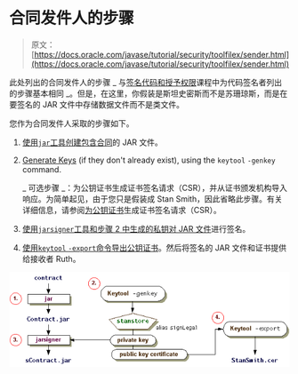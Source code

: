 # 合同发件人的步骤

> 原文： [https://docs.oracle.com/javase/tutorial/security/toolfilex/sender.html](https://docs.oracle.com/javase/tutorial/security/toolfilex/sender.html)

此处列出的合同发件人的步骤 _ 与[签名代码和授予权限](../toolsign/index.html)课程中为代码签名者列出的步骤基本相同 _。但是，在这里，你假装是斯坦史密斯而不是苏珊琼斯，而是在要签名的 JAR 文件中存储数据文件而不是类文件。

您作为合同发件人采取的步骤如下。

1.  [使用`jar`工具创建包含合同](step1.html)的 JAR 文件。
2.  [Generate Keys](step2.html) (if they don't already exist), using the `keytool` `-genkey` command.

    _ 可选步骤 _：为公钥证书生成证书签名请求（CSR），并从证书颁发机构导入响应。为简单起见，由于您只是假装成 Stan Smith，因此省略此步骤。有关详细信息，请参阅[为公钥证书](../sigcert/index.html#GenCSR)生成证书签名请求（CSR）。

3.  [使用`jarsigner`工具和步骤 2 中生成的私钥对 JAR 文件](step3.html)进行签名。
4.  [使用`keytool` `-export`命令导出公钥证书](step4.html)。然后将签名的 JAR 文件和证书提供给接收者 Ruth。

![Steps for the Contract Sender](img/157aab9d2ca909f3806c56a3898cabb1.jpg)